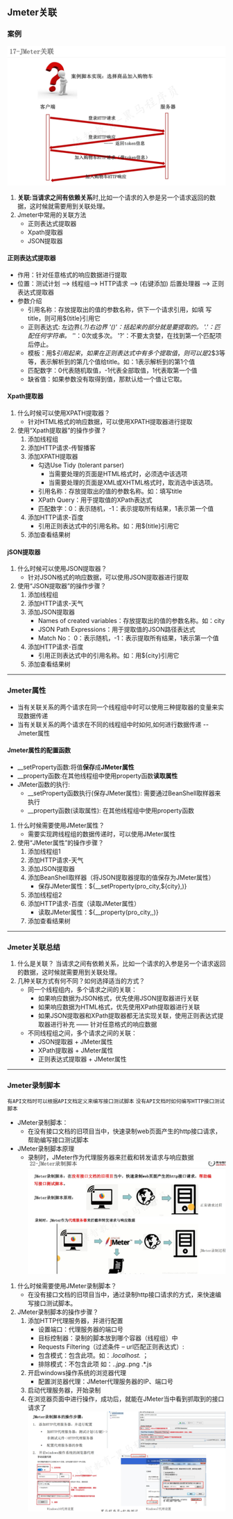 ## Jmeter关联
### 案例
![img_13.png](../img_13.png)<br>
1. **关联:**当请求之间有**依赖关系**时,比如一个请求的入参是另一个请求返回的数据，这时候就需要用到关联处理。
2. Jmeter中常用的关联方法
   - 正则表达式提取器
   - Xpath提取器
   - JSON提取器
#### 正则表达式提取器
* 作用：针对任意格式的响应数据进行提取
* 位置：测试计划 --> 线程组--> HTTP请求 --> (右键添加) 后置处理器 --> 正则表达式提取器
* 参数介绍
  - 引用名称：存放提取出的值的参数名称，供下一个请求引用，如填
  写title，则可用${title}引用它
  - 正则表达式: 左边界(.*?)右边界
  '()'：括起来的部分就是要提取的。
  '.'：匹配任何字符串。
  '*'：0次或多次。
  '?'：不要太贪婪，在找到第一个匹配项后停止。
  - 模板：用$$引用起来，如果在正则表达式中有多个提取值，则可以是$2$$3$等等，表示解析到的第几个值给title。如：$1$表示解析到的第1个值
  - 匹配数字：0代表随机取值，-1代表全部取值，1代表取第一个值
  - 缺省值：如果参数没有取得到值，那默认给一个值让它取。
#### Xpath提取器
1. 什么时候可以使用XPATH提取器？
   * 针对HTML格式的响应数据，可以使用XPATH提取器进行提取
2. 使用“Xpath提取器”的操作步骤？
   1. 添加线程组
   2. 添加HTTP请求-传智播客
   3. 添加XPATH提取器
      * 勾选Use Tidy (tolerant parser)
        * 当需要处理的页面是HTML格式时，必须选中该选项
        * 当需要处理的页面是XML或XHTML格式时，取消选中该选项。
      * 引用名称：存放提取出的值的参数名称。如：填写title
      * XPath Query：用于提取值的XPath表达式
      * 匹配数字：0：表示随机，-1：表示提取所有结果，1表示第一个值
   4. 添加HTTP请求-百度
      * 引用正则表达式中的引用名称。如：用${title}引用它
   5. 添加查看结果树
#### jSON提取器
1. 什么时候可以使用JSON提取器？
   * 针对JSON格式的响应数据，可以使用JSON提取器进行提取
2. 使用“JSON提取器”的操作步骤？
   1. 添加线程组
   2. 添加HTTP请求-天气
   3. 添加JSON提取器
      * Names of created variables：存放提取出的值的参数名称。如：city
      * JSON Path Expressions：用于提取值的JSON路径表达式
      * Match No： 0：表示随机，-1：表示提取所有结果，1表示第一个值
   4. 添加HTTP请求-百度
      * 引用正则表达式中的引用名称。如：用${city}引用它
   5. 添加查看结果树
***
### Jmeter属性
* 当有关联关系的两个请求在同一个线程组中时可以使用三种提取器的变量来实现数据传递
* 当有关联关系的两个请求在不同的线程组中时如何,如何进行数据传递  -- Jmeter属性
#### Jmeter属性的配置函数
* __setProperty函数:将值**保存**成**JMeter属性**
* __property函数:在其他线程组中使用property函数**读取属性**
* JMeter函数的执行:
  * __setProperty函数执行(保存JMeter属性): 需要通过BeanShell取样器来执行
  * __property函数(读取属性): 在其他线程组中使用property函数
1. 什么时候需要使用JMeter属性？
   * 需要实现跨线程组的数据传递时，可以使用JMeter属性
2. 使用“JMeter属性”的操作步骤？
   1. 添加线程组1
   2. 添加HTTP请求-天气
   3. 添加JSON提取器
   4. 添加BeanShell取样器（将JSON提取器提取的值保存为JMeter属性）
      * 保存JMeter属性：${__setProperty(pro_city,${city},)}
   5. 添加线程组2
   6. 添加HTTP请求-百度（读取JMeter属性）
      * 读取JMeter属性：${__property(pro_city,,)}
   7. 添加查看结果树
***
### Jmeter关联总结
1. 什么是关联？
当请求之间有依赖关系，比如一个请求的入参是另一个请求返回的数据，这时候就需要用到关联处理。 
2. 几种关联方式有何不同？如何选择适当的方式？
   * 同一个线程组内，多个请求之间的关联：
     - 如果响应数据为JSON格式，优先使用JSON提取器进行关联
     - 如果响应数据为HTML格式，优先使用XPath提取器进行关联
     - 如果JSON提取器和XPath提取器都无法实现关联，使用正则表达式提取器进行补充 —— 针对任意格式的响应数据
   * 不同线程组之间，多个请求之间的关联：
     - JSON提取器 + JMeter属性
     - XPath提取器 + JMeter属性
     - 正则表达式提取器 + JMeter属性
***
### Jmeter录制脚本
`有API文档时可以根据API文档定义来编写接口测试脚本`
`没有API文档时如何编写HTTP接口测试脚本`
* JMeter录制脚本：
  * 在没有接口文档的旧项目当中，快速录制web页面产生的http接口请求，帮助编写接口测试脚本
* JMeter录制脚本原理
  * 录制时，JMeter作为代理服务器来拦截和转发请求与响应数据<br>
![img_15.png](../img_15.png)<br>
1. 什么时候需要使用JMeter录制脚本？
   *  在没有接口文档的旧项目当中，通过录制http接口请求的方式，来快速编写接口测试脚本。 
2. JMeter录制脚本的操作步骤？
   1. 添加HTTP代理服务器，并进行配置
      *  设置端口：代理服务器的端口号
      *  目标控制器：录制的脚本放到哪个容器（线程组）中
      *  Requests Filtering（过滤条件 – url匹配正则表达式）:
      *  包含模式：包含此项。如：.*localhost.* ；
      *  排除模式：不包含此项 如：.*.jpg.*.png .*.js
   2. 开启windows操作系统的浏览器代理
      * 配置浏览器代理：JMeter代理服务器的IP、端口号
   3. 启动代理服务器，开始录制
   4. 在浏览器页面中进行操作，成功后，就能在JMeter当中看到抓取到的接口请求了
<br>![img_14.png](../img_14.png)<br>